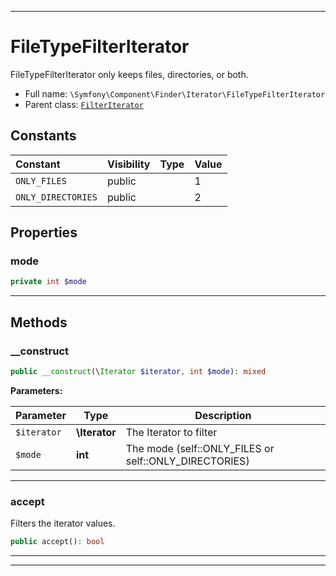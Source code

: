 ***

# FileTypeFilterIterator

FileTypeFilterIterator only keeps files, directories, or both.

* Full name: `\Symfony\Component\Finder\Iterator\FileTypeFilterIterator`
* Parent class: [`FilterIterator`](../../../../FilterIterator.md)

## Constants

| Constant | Visibility | Type | Value |
|:---------|:-----------|:-----|:------|
|`ONLY_FILES`|public| |1|
|`ONLY_DIRECTORIES`|public| |2|

## Properties

### mode

```php
private int $mode
```

***

## Methods

### __construct

```php
public __construct(\Iterator $iterator, int $mode): mixed
```

**Parameters:**

| Parameter | Type | Description |
|-----------|------|-------------|
| `$iterator` | **\Iterator** | The Iterator to filter |
| `$mode` | **int** | The mode (self::ONLY_FILES or self::ONLY_DIRECTORIES) |

***

### accept

Filters the iterator values.

```php
public accept(): bool
```

***


***

